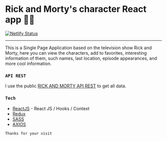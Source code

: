 # Rick and Morty's character React app &#x1F468;&#x200D;&#x1F4BB;
[![Netlify Status](https://api.netlify.com/api/v1/badges/d1b17eef-6239-4bbc-90e8-67c0927def16/deploy-status)](https://app.netlify.com/sites/josuejmm-rick-and-morty/deploys)

-------------------------------------------------------

This is a Single Page Application based on the television show Rick and Morty, here you can view the characters, add to favorites, interesting information of them, such names, last location, episode appearances, and more cool information.

### `API REST`

I use the public [RICK AND MORTY API REST](https://rickandmortyapi.com/) to get all data.

### `Tech`

* [ReactJS](https://reactjs.org/) - React JS / Hooks / Context
* [Redux](https://redux.js.org/)
* [SASS](https://sass-lang.com/)
* [AXIOS](https://www.npmjs.com/package/axios)

`Thanks for your visit`
